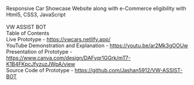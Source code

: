 Responsive Car Showcase Website along with e-Commerce eligibility with Html5, CSS3, JavaScript<br><br>
VW ASSIST BOT<br>
Table of Contents<br>
Live Prototype - https://vwcars.netlify.app/<br>
YouTube Demonstration and Explanation - https://youtu.be/ar2Mk3gOOUw<br>
Presentation of Prototype - https://www.canva.com/design/DAFyqr1GGrk/mT7-K1B4FKpcJfyzuzJWpA/view<br>
Source Code of Prototype - https://github.com/Jashan5912/VW-ASSIST-BOT<br>

